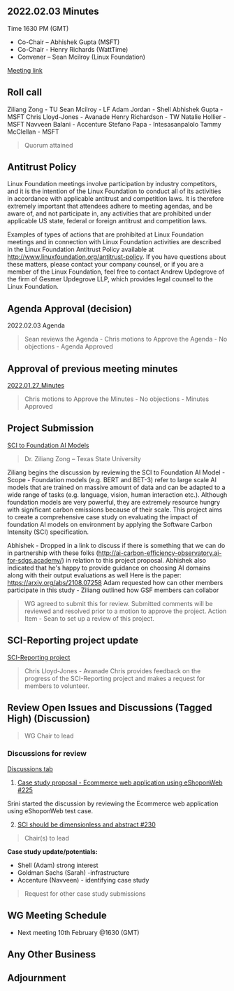 ## 2022.02.03 Minutes

Time 1630 PM (GMT)

- Co-Chair – Abhishek Gupta (MSFT)
- Co-Chair - Henry Richards (WattTime)
- Convener – Sean Mcilroy (Linux Foundation)

[Meeting link](https://zoom.us/j/97813672712?pwd=MkRpUzczUmQ5QVFQb3pheEpDa05tUT09)

## Roll call

Ziliang Zong - TU
Sean Mcilroy - LF
Adam Jordan - Shell
Abhishek Gupta - MSFT
Chris Lloyd-Jones - Avanade
Henry Richardson - TW
Natalie Hollier - MSFT
Navveen Balani - Accenture
Stefano Papa - Intesasanpalolo
Tammy McClellan - MSFT

> Quorum attained
  
## Antitrust Policy
Linux Foundation meetings involve participation by industry competitors, and it is the intention of the Linux Foundation to conduct 
all of its activities in accordance with applicable antitrust and competition laws. 
It is therefore extremely important that attendees adhere to meeting agendas, and be aware of, and not participate in, any activities 
that are prohibited under applicable US state, federal or foreign antitrust and competition laws.

Examples of types of actions that are prohibited at Linux Foundation meetings and in connection with Linux Foundation activities are 
described in the Linux Foundation Antitrust Policy available at http://www.linuxfoundation.org/antitrust-policy. 
If you have questions about these matters, please contact your company counsel, or if you are a member of the Linux Foundation, 
feel free to contact Andrew Updegrove of the firm of Gesmer Updegrove LLP, which provides legal counsel to the Linux Foundation.
  
## Agenda Approval (decision) 
2022.02.03 Agenda

> Sean reviews the Agenda - Chris motions to Approve the Agenda - No objections - Agenda Approved
  
## Approval of previous meeting minutes
[2022.01.27_Minutes](https://github.com/Green-Software-Foundation/standards_wg/blob/main/Agenda_Minutes/2022.01.27_minutes.md)

> Chris motions to Approve the Minutes - No objections - Minutes Approved

## Project Submission

[SCI to Foundation AI Models](c) 

> Dr. Ziliang Zong – Texas State University

Ziliang begins the discussion by reviewing the SCI to Foundation AI Model - 
Scope - Foundation models (e.g. BERT and BET-3) refer to large scale AI models that are trained on massive amount of data and can be adapted to a wide range of tasks (e.g. language, vision, human interaction etc.). Although foundation models are very powerful, they are extremely resource hungry with significant carbon emissions because of their scale. This project aims to create a comprehensive case study on evaluating the impact of foundation AI models on environment by applying the Software Carbon Intensity (SCI) specification. 

Abhishek - Dropped in a link to discuss if there is something that we can do in partnership with these folks (http://ai-carbon-efficiency-observatory.ai-for-sdgs.academy/) in relation to this project proposal. Abhishek also indicated that he's happy to provide guidance on choosing AI domains along with their output evaluations as well
Here is the paper: https://arxiv.org/abs/2108.07258
Adam requested how can other members participate in this study - Ziliang outlined how GSF members can collabor

> WG agreed to submit this for review. Submitted comments will be reviewed and resolved prior to a motion to approve the project.
> Action Item - Sean to set up a review of this project.
 

## SCI-Reporting project update

[SCI-Reporting project](https://github.com/Green-Software-Foundation/sci-reporting)

> Chris Lloyd-Jones - Avanade
Chris provides feedback on the progress of the SCI-Reporting project and makes a request for members to volunteer. 

## Review Open Issues and Discussions (Tagged High) (Discussion)

> WG Chair to lead

### Discussions for review

[Discussions tab](https://github.com/Green-Software-Foundation/software_carbon_intensity/discussions)

1. [Case study proposal - Ecommerce web application using eShoponWeb #225](https://github.com/Green-Software-Foundation/software_carbon_intensity/discussions/225)

Srini started the discussion by reviewing the Ecommerce web application using eShoponWeb test case. 

2. [SCI should be dimensionless and abstract #230](https://github.com/Green-Software-Foundation/software_carbon_intensity/discussions/230)

> Chair(s) to lead

**Case study update/potentials:**
- Shell (Adam) strong interest
- Goldman Sachs (Sarah) -infrastructure
- Accenture (Navveen) - identifying case study

> Request for other case study submissions

## WG Meeting Schedule

- Next meeting 10th February @1630 (GMT) 

## Any Other Business

## Adjournment
